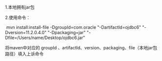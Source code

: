 1.本地拥有jar包

2.使用命令：

​	mvn install:install-file  -DgroupId=com.oracle "-DartifactId=ojdbc6" "-Dversion=11.2.0.4.0" "-Dpackaging=jar" "-Dfile=/Users/name/Desktop/ojdbc6.jar"



将maven中对应的 groupId 、artifactId、version、packaging、file（本地jar包路径）填入上诉命令